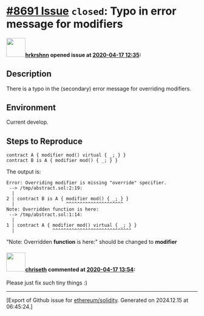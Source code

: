 # [\#8691 Issue](https://github.com/ethereum/solidity/issues/8691) `closed`: Typo in error message for modifiers

#### <img src="https://avatars.githubusercontent.com/u/13174375?u=52d702cb6bec53b561afa293cf9cd53ef7a63924&v=4" width="50">[hrkrshnn](https://github.com/hrkrshnn) opened issue at [2020-04-17 12:35](https://github.com/ethereum/solidity/issues/8691):

## Description
There is a typo in the (secondary) error message for overriding modifiers.

## Environment
Current develop.

## Steps to Reproduce

```solidity
contract A { modifier mod() virtual { _; } }
contract B is A { modifier mod() { _; } }
```

The output is:
```
Error: Overriding modifier is missing "override" specifier.
 --> /tmp/abstract.sol:2:19:
  |
2 | contract B is A { modifier mod() { _; } }
  |                   ^^^^^^^^^^^^^^^^^^^^^
Note: Overridden function is here:
 --> /tmp/abstract.sol:1:14:
  |
1 | contract A { modifier mod() virtual { _; } }
  |              ^^^^^^^^^^^^^^^^^^^^^^^^^^^^^
```

"Note: Overridden **function** is here:"  should be changed to **modifier**


#### <img src="https://avatars.githubusercontent.com/u/9073706?v=4" width="50">[chriseth](https://github.com/chriseth) commented at [2020-04-17 13:54](https://github.com/ethereum/solidity/issues/8691#issuecomment-615257672):

Please just fix such tiny things :)


-------------------------------------------------------------------------------



[Export of Github issue for [ethereum/solidity](https://github.com/ethereum/solidity). Generated on 2024.12.15 at 06:45:24.]
